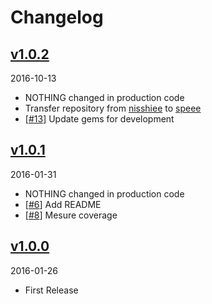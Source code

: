 # Changelog

## [v1.0.2](https://github.com/speee/validation_examples_matcher/tree/v1.0.2)

2016-10-13

- NOTHING changed in production code
- Transfer repository from [nisshiee](https://github.com/nisshiee) to [speee](https://github.com/speee)
- [[#13](https://github.com/speee/validation_examples_matcher/pull/13)] Update gems for development

## [v1.0.1](https://github.com/speee/validation_examples_matcher/tree/v1.0.1)

2016-01-31

- NOTHING changed in production code
- [[#6](https://github.com/speee/validation_examples_matcher/pull/6)] Add README
- [[#8](https://github.com/speee/validation_examples_matcher/pull/8)] Mesure coverage

## [v1.0.0](https://github.com/speee/validation_examples_matcher/tree/v1.0.0)

2016-01-26

- First Release

